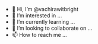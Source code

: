 - 👋 Hi, I’m @vachirawitbright
- 👀 I’m interested in ...
- 🌱 I’m currently learning ...
- 💞️ I’m looking to collaborate on ...
- 📫 How to reach me ...

<!---
vachirawitbright/vachirawitbright is a ✨ special ✨ repository because its `README.md` (this file) appears on your GitHub profile.
You can click the Preview link to take a look at your changes.
--->
